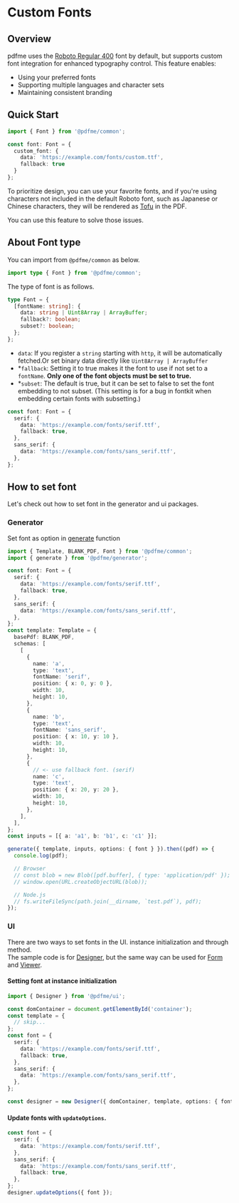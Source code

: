 # Custom Fonts

## Overview

pdfme uses the [Roboto Regular 400](https://fonts.google.com/specimen/Roboto) font by default, but supports custom font integration for enhanced typography control. This feature enables:
- Using your preferred fonts
- Supporting multiple languages and character sets
- Maintaining consistent branding

## Quick Start

```ts
import { Font } from '@pdfme/common';

const font: Font = {
  custom_font: {
    data: 'https://example.com/fonts/custom.ttf',
    fallback: true
  }
};
```

To prioritize design, you can use your favorite fonts, and if you're using characters not included in the default Roboto font, such as Japanese or Chinese characters, they will be rendered as [Tofu](https://fonts.google.com/knowledge/glossary/tofu) in the PDF.

You can use this feature to solve those issues.

## About Font type

You can import from `@pdfme/common` as below.

```ts
import type { Font } from '@pdfme/common';
```

The type of font is as follows.

```ts
type Font = {
  [fontName: string]: {
    data: string | Uint8Array | ArrayBuffer;
    fallback?: boolean;
    subset?: boolean;
  };
};
```
- `data`: If you register a `string` starting with `http`, it will be automatically fetched.Or set binary data directly like `Uint8Array | ArrayBuffer`
- \*`fallback`: Setting it to true makes it the font to use if not set to a `fontName`. **Only one of the font objects must be set to true.**
- \*`subset`: The default is true, but it can be set to false to set the font embedding to not subset. (This setting is for a bug in fontkit when embedding certain fonts with subsetting.)

```ts
const font: Font = {
  serif: {
    data: 'https://example.com/fonts/serif.ttf',
    fallback: true,
  },
  sans_serif: {
    data: 'https://example.com/fonts/sans_serif.ttf',
  },
};
```

## How to set font

Let's check out how to set font in the generator and ui packages.

### Generator

Set font as option in [generate](/docs/getting-started#generator) function

```ts
import { Template, BLANK_PDF, Font } from '@pdfme/common';
import { generate } from '@pdfme/generator';

const font: Font = {
  serif: {
    data: 'https://example.com/fonts/serif.ttf',
    fallback: true,
  },
  sans_serif: {
    data: 'https://example.com/fonts/sans_serif.ttf',
  },
};
const template: Template = {
  basePdf: BLANK_PDF,
  schemas: [
    [
      {
        name: 'a',
        type: 'text',
        fontName: 'serif',
        position: { x: 0, y: 0 },
        width: 10,
        height: 10,
      },
      {
        name: 'b',
        type: 'text',
        fontName: 'sans_serif',
        position: { x: 10, y: 10 },
        width: 10,
        height: 10,
      },
      {
        // <- use fallback font. (serif)
        name: 'c',
        type: 'text',
        position: { x: 20, y: 20 },
        width: 10,
        height: 10,
      },
    ],
  ],
};
const inputs = [{ a: 'a1', b: 'b1', c: 'c1' }];

generate({ template, inputs, options: { font } }).then((pdf) => {
  console.log(pdf);

  // Browser
  // const blob = new Blob([pdf.buffer], { type: 'application/pdf' });
  // window.open(URL.createObjectURL(blob));

  // Node.js
  // fs.writeFileSync(path.join(__dirname, `test.pdf`), pdf);
});
```

### UI

There are two ways to set fonts in the UI. instance initialization and through method.  
The sample code is for [Designer](/docs/getting-started#designer), but the same way can be used for [Form](/docs/getting-started#form) and [Viewer](/docs/getting-started#viewer).

#### Setting font at instance initialization

```ts
import { Designer } from '@pdfme/ui';

const domContainer = document.getElementById('container');
const template = {
  // skip...
};
const font = {
  serif: {
    data: 'https://example.com/fonts/serif.ttf',
    fallback: true,
  },
  sans_serif: {
    data: 'https://example.com/fonts/sans_serif.ttf',
  },
};

const designer = new Designer({ domContainer, template, options: { font } });
```

#### Update fonts with `updateOptions`.

```ts
const font = {
  serif: {
    data: 'https://example.com/fonts/serif.ttf',
  },
  sans_serif: {
    data: 'https://example.com/fonts/sans_serif.ttf',
    fallback: true,
  },
};
designer.updateOptions({ font });
```

